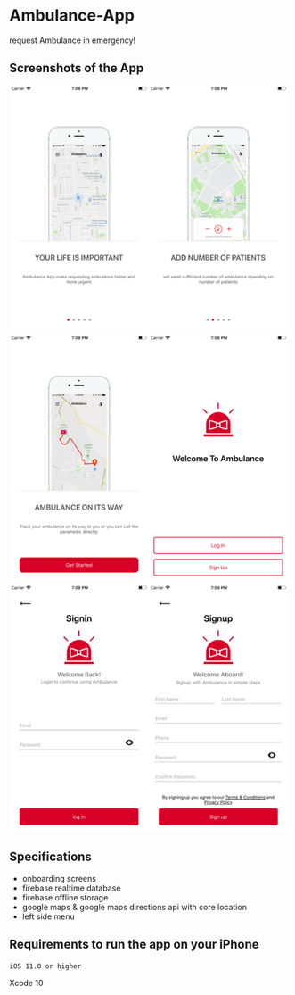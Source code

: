 # Ambulance-App
request Ambulance in emergency!

## Screenshots of the App
 <img src="Screenshots/Image1.png" width="250"><img src="Screenshots/Image2.png" width="250"> <img src="Screenshots/Image3.png" width="250"><img src="Screenshots/Image4.png" width="250"><img src="Screenshots/Image5.png" width="250"><img src="Screenshots/Image6.png" width="250">

## Specifications
- onboarding screens
- firebase realtime database
- firebase offline storage
- google maps & google maps directions api with core location
- left side menu

## Requirements to run the app on your iPhone
```
iOS 11.0 or higher
```
Xcode 10
